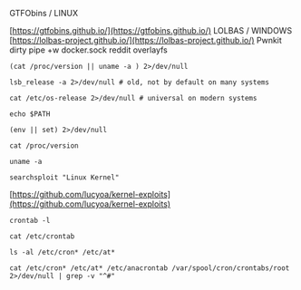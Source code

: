 GTFObins / LINUX

[https://gtfobins.github.io/](https://gtfobins.github.io/)
LOLBAS / WINDOWS
[https://lolbas-project.github.io/](https://lolbas-project.github.io/)
Pwnkit
dirty pipe
+w docker.sock
reddit overlayfs

```shell
(cat /proc/version || uname -a ) 2>/dev/null
```

```shell
lsb_release -a 2>/dev/null # old, not by default on many systems
```

```shell
cat /etc/os-release 2>/dev/null # universal on modern systems
```

```shell
echo $PATH
```

```shell
(env || set) 2>/dev/null
```

```shell
cat /proc/version
```

```shell
uname -a
```

```shell
searchsploit "Linux Kernel"
```

[https://github.com/lucyoa/kernel-exploits](https://github.com/lucyoa/kernel-exploits)

```shell
crontab -l
```

```shell
cat /etc/crontab
```

```shell
ls -al /etc/cron* /etc/at*
```

```shell
cat /etc/cron* /etc/at* /etc/anacrontab /var/spool/cron/crontabs/root 2>/dev/null | grep -v "^#"
```
